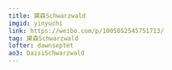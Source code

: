 ```yaml
---
title: 黛森Schwarzwald
imgid: yinyuchi
link: https://weibo.com/p/1005052545751713/
tag: 黛森Schwarzwald
lofter: dawnseptet
ao3: DaisiSchwarzwald
---
```


